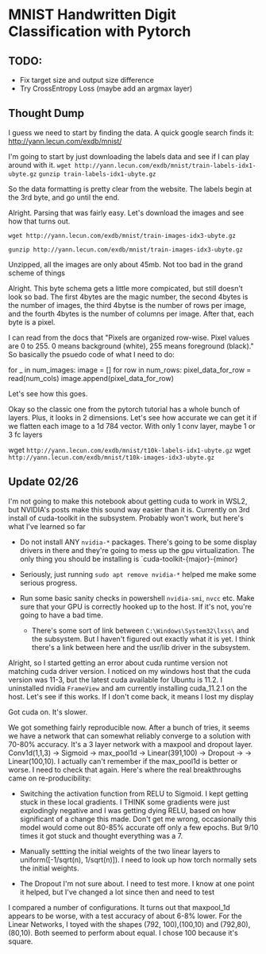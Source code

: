 # MNIST Handwritten Digit Classification with Pytorch

## TODO: 
 - Fix target size and output size difference
 - Try CrossEntropy Loss (maybe add an argmax layer)
## Thought Dump

I guess we need to start by finding the data. A quick google search finds it: http://yann.lecun.com/exdb/mnist/

I'm going to start by just downloading the labels data and see if I can play around with it.
`wget http://yann.lecun.com/exdb/mnist/train-labels-idx1-ubyte.gz`
`gunzip train-labels-idx1-ubyte.gz` 

So the data formatting is pretty clear from the website. The labels begin at the 3rd byte, and go until the end.

Alright. Parsing that was fairly easy. Let's download the images and see how that turns out.

`wget http://yann.lecun.com/exdb/mnist/train-images-idx3-ubyte.gz`

`gunzip http://yann.lecun.com/exdb/mnist/train-images-idx3-ubyte.gz`

Unzipped, all the images are only about 45mb. Not too bad in the grand scheme of things

Alright. This byte schema gets a little more compicated, but still doesn't look so bad. The first 4bytes are the magic number, the second 4bytes is the number of images, the third 4bytse is the number of rows per image, and the fourth 4bytes is the number of columns per image. After that, each byte is a pixel.

I can read from the docs that "Pixels are organized row-wise. Pixel values are 0 to 255. 0 means background (white), 255 means foreground (black)." So basically the 
psuedo code of what I need to do:

for _ in num_images:
    image = []
    for row in num_rows:
       pixel_data_for_row = read(num_cols)
       image.append(pixel_data_for_row)

Let's see how this goes.

Okay so the classic one from the pytorch tutorial has a whole bunch of layers. Plus, it looks in 2 dimensions. Let's see how accurate we can get it if we flatten each image to a 1d 784 vector. With only 1 conv layer, maybe 1 or 3 fc layers 


wget `http://yann.lecun.com/exdb/mnist/t10k-labels-idx1-ubyte.gz`
wget `http://yann.lecun.com/exdb/mnist/t10k-images-idx3-ubyte.gz`

## Update 02/26

I'm not going to make this notebook about getting cuda to work in WSL2, but NVIDIA's posts make this sound way easier than it is. Currently on 3rd install of cuda-toolkit in the subsystem. Probably won't work, but here's what I've learned so far

- Do not install ANY `nvidia-*` packages. There's going to be some display drivers in there and they're going to mess up the gpu virtualization. The only thing you should be installing is `cuda-toolkit-{major}-{minor}

- Seriously, just running `sudo apt remove nvidia-*` helped me make some serious progress.

- Run some basic sanity checks in powershell `nvidia-smi`, `nvcc` etc. Make sure that your GPU is correctly hooked up to the host. If it's not, you're going to have a bad time.
    - There's some sort of link between `C:\Windows\System32\lxss\` and the subsystem. But I haven't figured out exactly what it is yet. I think there's a link between here and the usr/lib driver in the subsystem.


Alright, so I started getting an error about cuda runtime version not matching cuda driver version. I noticed on my windows host that the cuda version was 11-3, but the latest cuda available for Ubuntu is 11.2. I uninstalled nvidia `FrameView` and am currently installing cuda_11.2.1 on the host. Let's see if this works. If I don't come back, it means  I lost my display

Got cuda on. It's slower.

We got something fairly reproducible now. After a bunch of tries, it seems we have a network that can somewhat reliably converge to a solution with 70-80% accuracy. It's a 3 layer network with a maxpool and dropout layer. Conv1d(1,1,3) -> Sigmoid -> max_pool1d -> Linear(391,100) -> Dropout -> -> Linear(100,10). I actually can't remember if the max_pool1d is better or worse. I need to check that again. Here's where the real breakthroughs came on re-producibility:
 - Switching the activation function from RELU to Sigmoid. I kept getting stuck in these local gradients. I THINK some gradients were just explodingly negative and I was getting dying RELU, based on how significant of a change this made. Don't get me wrong, occasionally this model would come out 80-85% accurate off only a few epochs. But 9/10 times it got stuck and thought everything was a 7.

 - Manually settting the initial weights of the two linear layers to uniform([-1/sqrt(n), 1/sqrt(n)]). I need to look up how torch normally sets the initial weights.

- The Dropout I'm not sure about. I need to test more. I know at one point it helped, but I've changed a lot since then and need to test

I compared a number of configurations. It turns out that maxpool_1d appears to be worse, with a test accuracy of about 6-8% lower. For the Linear Networks, I toyed with the shapes (792, 100),(100,10) and (792,80),(80,10). Both seemed to perform about equal. I chose 100 because it's square.

